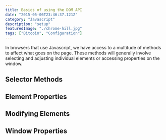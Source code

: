 ```yaml
---
title: Basics of using the DOM API
date: "2015-05-06T23:46:37.121Z"
category: "Javascript"
description: "setup"
featuredImage: "./chrome-hill.jpg"
tags: ["Bitcoin", "Configuration"]
---
```


In browsers that use Javascript, we have access to a multitude of methods to affect what goes on the page. These methods will generally involve selecting and adjusting individual elements or accessing properties on the window. 

## Selector Methods

## Element Properties

## Modifying Elements

## Window Properties
